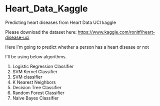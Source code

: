 # Heart_Data_Kaggle
Predicting heart diseases from Heart Data UCI kaggle

Please download the dataset here: https://www.kaggle.com/ronitf/heart-disease-uci

Here I'm going to predict whether a person has a heart disease or not 

I'll be using below algorithms.
 1) Logistic Regression Classifier
 2) SVM Kernel Classifier
 3) SVM classifier
 4) K Nearest Neighbors
 5) Decision Tree Classifier
 6) Random Forest Classifier
 7) Naive Bayes Classifier
